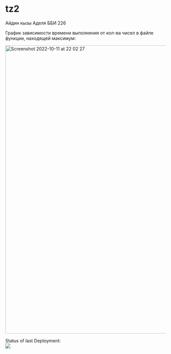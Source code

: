 # tz2


Айдин кызы Аделя
ББИ 226


График зависимости времени выполнения от кол-ва чисел в файле функции, находящей максимум:

<img width="905" alt="Screenshot 2022-10-11 at 22 02 27" src="https://user-images.githubusercontent.com/113045331/195177418-d145bc79-d4c2-4f39-8e5b-4eab99dac8d0.png">


Status of last Deployment:<br>
<img src='https://github.com/adeleaidin/tz2/workflows/CI/badge.svg?branch=master'><br>
